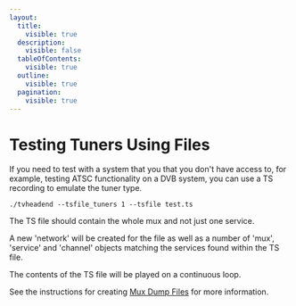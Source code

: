 ```yaml
---
layout:
  title:
    visible: true
  description:
    visible: false
  tableOfContents:
    visible: true
  outline:
    visible: true
  pagination:
    visible: true
---
```


# Testing Tuners Using Files

If you need to test with a system that you that you don't have access to, for example, testing ATSC functionality on a DVB system, you can use a TS recording to emulate the tuner type.

```
./tvheadend --tsfile_tuners 1 --tsfile test.ts
```

The TS file should contain the whole mux and not just one service.

A new 'network' will be created for the file as well as a number of 'mux', 'service' and 'channel' objects matching the services found within the TS file.

The contents of the TS file will be played on a continuous loop.

See the instructions for creating [Mux Dump Files](../creating-a-mux-dump.md) for more information.
